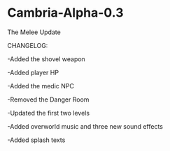 # Cambria-Alpha-0.3

The Melee Update

CHANGELOG:

-Added the shovel weapon

-Added player HP

-Added the medic NPC

-Removed the Danger Room

-Updated the first two levels

-Added overworld music and three new sound effects

-Added splash texts

